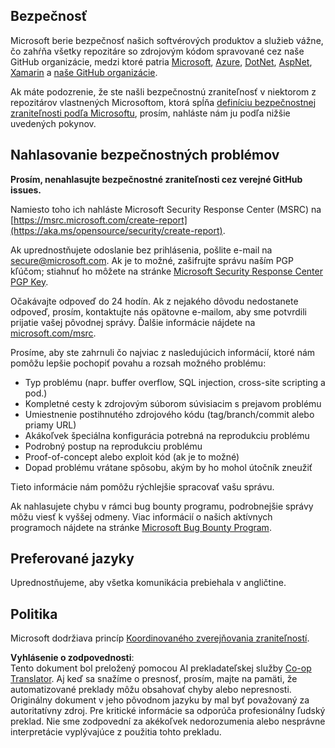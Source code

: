 <!--
CO_OP_TRANSLATOR_METADATA:
{
  "original_hash": "2d33a71bed73d6daee78e2d473ece975",
  "translation_date": "2025-07-09T06:55:54+00:00",
  "source_file": "SECURITY.md",
  "language_code": "sk"
}
-->
## Bezpečnosť

Microsoft berie bezpečnosť našich softvérových produktov a služieb vážne, čo zahŕňa všetky repozitáre so zdrojovým kódom spravované cez naše GitHub organizácie, medzi ktoré patria [Microsoft](https://github.com/microsoft), [Azure](https://github.com/Azure), [DotNet](https://github.com/dotnet), [AspNet](https://github.com/aspnet), [Xamarin](https://github.com/xamarin) a [naše GitHub organizácie](https://opensource.microsoft.com/).

Ak máte podozrenie, že ste našli bezpečnostnú zraniteľnosť v niektorom z repozitárov vlastnených Microsoftom, ktorá spĺňa [definíciu bezpečnostnej zraniteľnosti podľa Microsoftu](https://aka.ms/opensource/security/definition), prosím, nahláste nám ju podľa nižšie uvedených pokynov.

## Nahlasovanie bezpečnostných problémov

**Prosím, nenahlasujte bezpečnostné zraniteľnosti cez verejné GitHub issues.**

Namiesto toho ich nahláste Microsoft Security Response Center (MSRC) na [https://msrc.microsoft.com/create-report](https://aka.ms/opensource/security/create-report).

Ak uprednostňujete odoslanie bez prihlásenia, pošlite e-mail na [secure@microsoft.com](mailto:secure@microsoft.com). Ak je to možné, zašifrujte správu naším PGP kľúčom; stiahnuť ho môžete na stránke [Microsoft Security Response Center PGP Key](https://aka.ms/opensource/security/pgpkey).

Očakávajte odpoveď do 24 hodín. Ak z nejakého dôvodu nedostanete odpoveď, prosím, kontaktujte nás opätovne e-mailom, aby sme potvrdili prijatie vašej pôvodnej správy. Ďalšie informácie nájdete na [microsoft.com/msrc](https://aka.ms/opensource/security/msrc).

Prosíme, aby ste zahrnuli čo najviac z nasledujúcich informácií, ktoré nám pomôžu lepšie pochopiť povahu a rozsah možného problému:

  * Typ problému (napr. buffer overflow, SQL injection, cross-site scripting a pod.)
  * Kompletné cesty k zdrojovým súborom súvisiacim s prejavom problému
  * Umiestnenie postihnutého zdrojového kódu (tag/branch/commit alebo priamy URL)
  * Akákoľvek špeciálna konfigurácia potrebná na reprodukciu problému
  * Podrobný postup na reprodukciu problému
  * Proof-of-concept alebo exploit kód (ak je to možné)
  * Dopad problému vrátane spôsobu, akým by ho mohol útočník zneužiť

Tieto informácie nám pomôžu rýchlejšie spracovať vašu správu.

Ak nahlasujete chybu v rámci bug bounty programu, podrobnejšie správy môžu viesť k vyššej odmeny. Viac informácií o našich aktívnych programoch nájdete na stránke [Microsoft Bug Bounty Program](https://aka.ms/opensource/security/bounty).

## Preferované jazyky

Uprednostňujeme, aby všetka komunikácia prebiehala v angličtine.

## Politika

Microsoft dodržiava princíp [Koordinovaného zverejňovania zraniteľností](https://aka.ms/opensource/security/cvd).

**Vyhlásenie o zodpovednosti**:  
Tento dokument bol preložený pomocou AI prekladateľskej služby [Co-op Translator](https://github.com/Azure/co-op-translator). Aj keď sa snažíme o presnosť, prosím, majte na pamäti, že automatizované preklady môžu obsahovať chyby alebo nepresnosti. Originálny dokument v jeho pôvodnom jazyku by mal byť považovaný za autoritatívny zdroj. Pre kritické informácie sa odporúča profesionálny ľudský preklad. Nie sme zodpovední za akékoľvek nedorozumenia alebo nesprávne interpretácie vyplývajúce z použitia tohto prekladu.